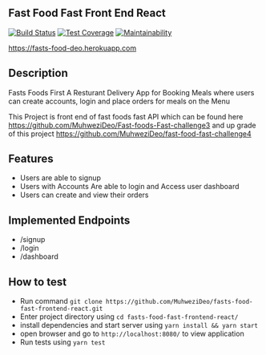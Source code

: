 ## Fast Food Fast Front End React
[![Build Status](https://travis-ci.com/MuhweziDeo/fasts-food-fast-frontend-react.svg?branch=develop)](https://travis-ci.com/MuhweziDeo/fasts-food-fast-frontend-react)
[![Test Coverage](https://api.codeclimate.com/v1/badges/652257b19f9b594322c5/test_coverage)](https://codeclimate.com/github/MuhweziDeo/fasts-food-fast-frontend-react/test_coverage)
[![Maintainability](https://api.codeclimate.com/v1/badges/652257b19f9b594322c5/maintainability)](https://codeclimate.com/github/MuhweziDeo/fasts-food-fast-frontend-react/maintainability)

https://fasts-food-deo.herokuapp.com

## Description
Fasts Foods First A Resturant Delivery App for Booking Meals where users can create accounts, login and place orders for meals on the Menu

This Project is front end of fast foods fast API which can be found here https://github.com/MuhweziDeo/Fast-foods-Fast-challenge3 and
up grade of this project https://github.com/MuhweziDeo/fast-food-fast-challenge4

## Features
- Users are able to signup 
- Users with Accounts Are able to login and Access user dashboard
- Users can create and view their orders



## Implemented Endpoints
- /signup
- /login
- /dashboard

## How to test
- Run command `git clone https://github.com/MuhweziDeo/fasts-food-fast-frontend-react.git`
- Enter project directory using `cd fasts-food-fast-frontend-react/`
- install dependencies and start server using `yarn install && yarn start`
- open browser and go to `http://localhost:8080/` to view application
- Run tests using `yarn test`

